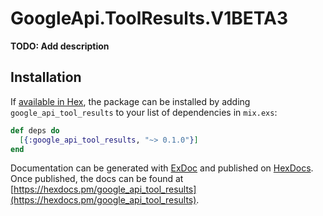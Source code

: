 # GoogleApi.ToolResults.V1BETA3

**TODO: Add description**

## Installation

If [available in Hex](https://hex.pm/docs/publish), the package can be installed
by adding `google_api_tool_results` to your list of dependencies in `mix.exs`:

```elixir
def deps do
  [{:google_api_tool_results, "~> 0.1.0"}]
end
```

Documentation can be generated with [ExDoc](https://github.com/elixir-lang/ex_doc)
and published on [HexDocs](https://hexdocs.pm). Once published, the docs can
be found at [https://hexdocs.pm/google_api_tool_results](https://hexdocs.pm/google_api_tool_results).
